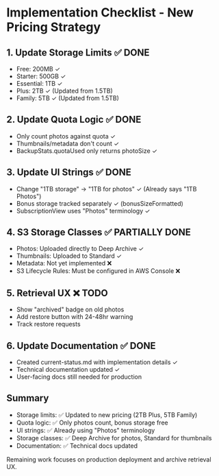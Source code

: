 # Implementation Checklist - New Pricing Strategy

## 1. Update Storage Limits ✅ DONE
- Free: 200MB ✓
- Starter: 500GB ✓
- Essential: 1TB ✓
- Plus: 2TB ✓ (Updated from 1.5TB)
- Family: 5TB ✓ (Updated from 1.5TB)

## 2. Update Quota Logic ✅ DONE
- Only count photos against quota ✓
- Thumbnails/metadata don't count ✓
- BackupStats.quotaUsed only returns photoSize ✓

## 3. Update UI Strings ✅ DONE
- Change "1TB storage" → "1TB for photos" ✓ (Already says "1TB Photos")
- Bonus storage tracked separately ✓ (bonusSizeFormatted)
- SubscriptionView uses "Photos" terminology ✓

## 4. S3 Storage Classes ✅ PARTIALLY DONE
- Photos: Uploaded directly to Deep Archive ✓
- Thumbnails: Uploaded to Standard ✓
- Metadata: Not yet implemented ❌
- S3 Lifecycle Rules: Must be configured in AWS Console ❌

## 5. Retrieval UX ❌ TODO
- Show "archived" badge on old photos
- Add restore button with 24-48hr warning
- Track restore requests

## 6. Update Documentation ✅ DONE
- Created current-status.md with implementation details ✓
- Technical documentation updated ✓
- User-facing docs still needed for production

## Summary
- Storage limits: ✅ Updated to new pricing (2TB Plus, 5TB Family)
- Quota logic: ✅ Only photos count, bonus storage free
- UI strings: ✅ Already using "Photos" terminology
- Storage classes: ✅ Deep Archive for photos, Standard for thumbnails
- Documentation: ✅ Technical docs updated

Remaining work focuses on production deployment and archive retrieval UX.